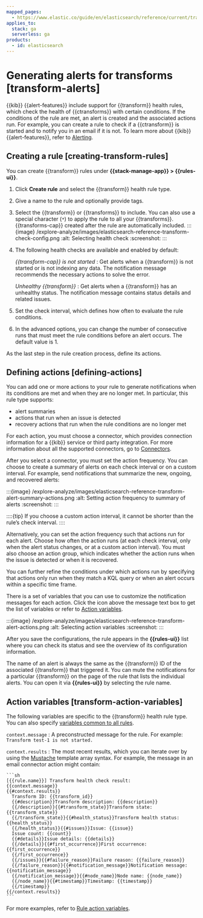 ```yaml
---
mapped_pages:
  - https://www.elastic.co/guide/en/elasticsearch/reference/current/transform-alerts.html
applies_to:
  stack: ga
  serverless: ga
products:
  - id: elasticsearch
---
```


# Generating alerts for transforms [transform-alerts]

{{kib}} {{alert-features}} include support for {{transform}} health rules, which check the health of {{ctransforms}} with certain conditions. If the conditions of the rule are met, an alert is created and the associated actions run. For example, you can create a rule to check if a {{ctransform}} is started and to notify you in an email if it is not. To learn more about {{kib}} {{alert-features}}, refer to [Alerting](../alerts-cases/alerts/alerting-getting-started.md).

## Creating a rule [creating-transform-rules]

You can create {{transform}} rules under **{{stack-manage-app}} > {{rules-ui}}**.

1. Click **Create rule** and select the {{transform}} health rule type.
2. Give a name to the rule and optionally provide tags.
3. Select the {{transform}} or {{transforms}} to include. You can also use a special character (`*`) to apply the rule to all your {{transforms}}. {{transforms-cap}} created after the rule are automatically included.
   :::{image} /explore-analyze/images/elasticsearch-reference-transform-check-config.png
   :alt: Selecting health check
   :screenshot:
   :::

4. The following health checks are available and enabled by default:

    *{{transform-cap}} is not started*
    :   Get alerts when a {{transform}} is not started or is not indexing any data. The notification message recommends the necessary actions to solve the error.

    *Unhealthy {{transform}}*
    :   Get alerts when a {{transform}} has an unhealthy status. The notification message contains status details and related issues.

5. Set the check interval, which defines how often to evaluate the rule conditions.
6. In the advanced options, you can change the number of consecutive runs that must meet the rule conditions before an alert occurs. The default value is 1.

As the last step in the rule creation process, define its actions.

## Defining actions [defining-actions]

You can add one or more actions to your rule to generate notifications when its conditions are met and when they are no longer met. In particular, this rule type supports:

* alert summaries
* actions that run when an issue is detected
* recovery actions that run when the rule conditions are no longer met

For each action, you must choose a connector, which provides connection information for a {{kib}} service or third party integration. For more information about all the supported connectors, go to [Connectors](../../deploy-manage/manage-connectors.md).

After you select a connector, you must set the action frequency. You can choose to create a summary of alerts on each check interval or on a custom interval. For example, send notifications that summarize the new, ongoing, and recovered alerts:

:::{image} /explore-analyze/images/elasticsearch-reference-transform-alert-summary-actions.png
:alt: Setting action frequency to summary of alerts
:screenshot:
:::

::::{tip}
If you choose a custom action interval, it cannot be shorter than the rule’s check interval.
::::

Alternatively, you can set the action frequency such that actions run for each alert. Choose how often the action runs (at each check interval, only when the alert status changes, or at a custom action interval). You must also choose an action group, which indicates whether the action runs when the issue is detected or when it is recovered.

You can further refine the conditions under which actions run by specifying that actions only run when they match a KQL query or when an alert occurs within a specific time frame.

There is a set of variables that you can use to customize the notification messages for each action. Click the icon above the message text box to get the list of variables or refer to [Action variables](#transform-action-variables).

:::{image} /explore-analyze/images/elasticsearch-reference-transform-alert-actions.png
:alt: Selecting action variables
:screenshot:
:::

After you save the configurations, the rule appears in the **{{rules-ui}}** list where you can check its status and see the overview of its configuration information.

The name of an alert is always the same as the {{transform}} ID of the associated {{transform}} that triggered it. You can mute the notifications for a particular {{transform}} on the page of the rule that lists the individual alerts. You can open it via **{{rules-ui}}** by selecting the rule name.

## Action variables [transform-action-variables]

The following variables are specific to the {{transform}} health rule type. You can also specify [variables common to all rules](../alerts-cases/alerts/rule-action-variables.md).

`context.message`
:   A preconstructed message for the rule. For example: `Transform test-1 is not started.`

`context.results`
:   The most recent results, which you can iterate over by using the [Mustache](https://mustache.github.io/) template array syntax. For example, the message in an email connector action might contain:

    ```sh
    [{{rule.name}}] Transform health check result:
    {{context.message}}
    {{#context.results}}
      Transform ID: {{transform_id}}
      {{#description}}Transform description: {{description}}
      {{/description}}{{#transform_state}}Transform state: {{transform_state}}
      {{/transform_state}}{{#health_status}}Transform health status: {{health_status}}
      {{/health_status}}{{#issues}}Issue: {{issue}}
      Issue count: {{count}}
      {{#details}}Issue details: {{details}}
      {{/details}}{{#first_occurrence}}First occurrence: {{first_occurrence}}
      {{/first_occurrence}}
      {{/issues}}{{#failure_reason}}Failure reason: {{failure_reason}}
      {{/failure_reason}}{{#notification_message}}Notification message: {{notification_message}}
      {{/notification_message}}{{#node_name}}Node name: {{node_name}}
      {{/node_name}}{{#timestamp}}Timestamp: {{timestamp}}
      {{/timestamp}}
    {{/context.results}}
    ```

For more examples, refer to [Rule action variables](../alerts-cases/alerts/rule-action-variables.md).
